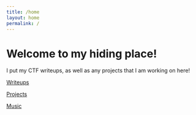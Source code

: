 ```yaml
---
title: /home
layout: home
permalink: /
---
```


# Welcome to my hiding place!

I put my CTF writeups, as well as any projects that I am working on here!

[Writeups](/writeups)

[Projects](/projects)

[Music](/music)